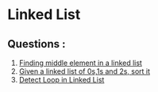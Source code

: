 # Linked List

## Questions :

1.  [Finding middle element in a linked list](/Finding_middle_element_in_a_linked_list.md)
2.   [Given a linked list of 0s,1s and 2s, sort it](/Given_a_linked_list_of_0s,1s_and_2s_sort_it.md)
3.   [Detect Loop in Linked List](Detect_Loop_in_linked_list.md)
